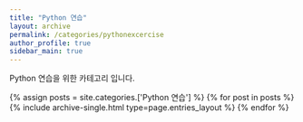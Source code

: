 ```yaml
---
title: "Python 연습"
layout: archive
permalink: /categories/pythonexcercise
author_profile: true
sidebar_main: true
---
```


Python 연습을 위한 카테고리 입니다. 

{% assign posts = site.categories.['Python 연습'] %}
{% for post in posts %} {% include archive-single.html type=page.entries_layout %} {% endfor %}
